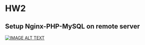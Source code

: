 # HW2
## Setup Nginx-PHP-MySQL on remote server
[![IMAGE ALT TEXT](https://img.youtube.com/vi/Q4emED98QGs/0.jpg)](https://www.youtube.com/watch?v=Q4emED98QGs)
